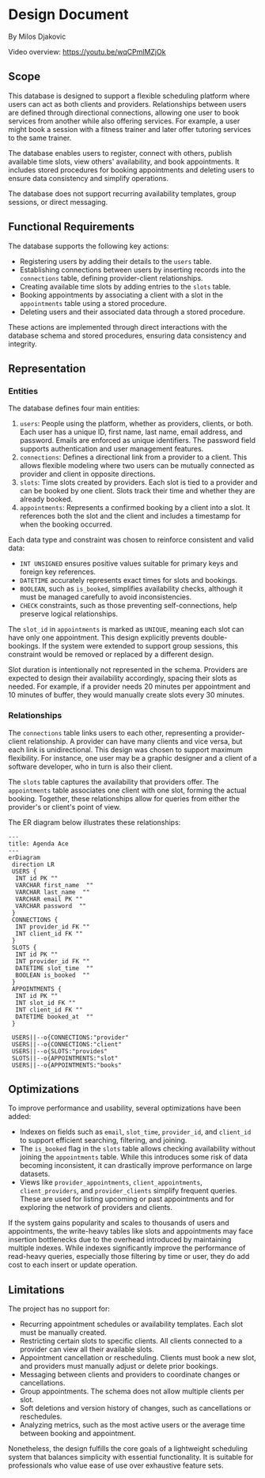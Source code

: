 # Design Document

By Milos Djakovic

Video overview: https://youtu.be/wqCPmlMZjOk

## Scope

This database is designed to support a flexible scheduling platform where users can act as both clients and providers. Relationships between users are defined through directional connections, allowing one user to book services from another while also offering services. For example, a user might book a session with a fitness trainer and later offer tutoring services to the same trainer.

The database enables users to register, connect with others, publish available time slots, view others' availability, and book appointments. It includes stored procedures for booking appointments and deleting users to ensure data consistency and simplify operations.

The database does not support recurring availability templates, group sessions, or direct messaging.

## Functional Requirements

The database supports the following key actions:

* Registering users by adding their details to the `users` table.
* Establishing connections between users by inserting records into the `connections` table, defining provider-client relationships.
* Creating available time slots by adding entries to the `slots` table.
* Booking appointments by associating a client with a slot in the `appointments` table using a stored procedure.
* Deleting users and their associated data through a stored procedure.

These actions are implemented through direct interactions with the database schema and stored procedures, ensuring data consistency and integrity.

## Representation

### Entities

The database defines four main entities:

1. `users`: People using the platform, whether as providers, clients, or both. Each user has a unique ID, first name, last name, email address, and password. Emails are enforced as unique identifiers. The password field supports authentication and user management features.
2. `connections`: Defines a directional link from a provider to a client. This allows flexible modeling where two users can be mutually connected as provider and client in opposite directions.
3. `slots`: Time slots created by providers. Each slot is tied to a provider and can be booked by one client. Slots track their time and whether they are already booked.
4. `appointments`: Represents a confirmed booking by a client into a slot. It references both the slot and the client and includes a timestamp for when the booking occurred.

Each data type and constraint was chosen to reinforce consistent and valid data:

* `INT UNSIGNED` ensures positive values suitable for primary keys and foreign key references.
* `DATETIME` accurately represents exact times for slots and bookings.
* `BOOLEAN`, such as `is_booked`, simplifies availability checks, although it must be managed carefully to avoid inconsistencies.
* `CHECK` constraints, such as those preventing self-connections, help preserve logical relationships.

The `slot_id` in `appointments` is marked as `UNIQUE`, meaning each slot can have only one appointment. This design explicitly prevents double-bookings. If the system were extended to support group sessions, this constraint would be removed or replaced by a different design.

Slot duration is intentionally not represented in the schema. Providers are expected to design their availability accordingly, spacing their slots as needed. For example, if a provider needs 20 minutes per appointment and 10 minutes of buffer, they would manually create slots every 30 minutes.

### Relationships

The `connections` table links users to each other, representing a provider-client relationship. A provider can have many clients and vice versa, but each link is unidirectional. This design was chosen to support maximum flexibility. For instance, one user may be a graphic designer and a client of a software developer, who in turn is also their client.

The `slots` table captures the availability that providers offer. The `appointments` table associates one client with one slot, forming the actual booking. Together, these relationships allow for queries from either the provider's or client's point of view.

The ER diagram below illustrates these relationships:

```mermaid
---
title: Agenda Ace
---
erDiagram
 direction LR
 USERS {
  INT id PK ""  
  VARCHAR first_name  ""  
  VARCHAR last_name  ""  
  VARCHAR email PK ""  
  VARCHAR password  ""  
 }
 CONNECTIONS {
  INT provider_id FK ""  
  INT client_id FK ""  
 }
 SLOTS {
  INT id PK ""  
  INT provider_id FK ""  
  DATETIME slot_time  ""  
  BOOLEAN is_booked  ""  
 }
 APPOINTMENTS {
  INT id PK ""  
  INT slot_id FK ""  
  INT client_id FK ""  
  DATETIME booked_at  ""  
 }

 USERS||--o{CONNECTIONS:"provider"
 USERS||--o{CONNECTIONS:"client"
 USERS||--o{SLOTS:"provides"
 SLOTS||--o{APPOINTMENTS:"slot"
 USERS||--o{APPOINTMENTS:"books"
```

## Optimizations

To improve performance and usability, several optimizations have been added:

* Indexes on fields such as `email`, `slot_time`, `provider_id`, and `client_id` to support efficient searching, filtering, and joining.
* The `is_booked` flag in the `slots` table allows checking availability without joining the `appointments` table. While this introduces some risk of data becoming inconsistent, it can drastically improve performance on large datasets.
* Views like `provider_appointments`, `client_appointments`, `client_providers`, and `provider_clients` simplify frequent queries. These are used for listing upcoming or past appointments and for exploring the network of providers and clients.

If the system gains popularity and scales to thousands of users and appointments, the write-heavy tables like slots and appointments may face insertion bottlenecks due to the overhead introduced by maintaining multiple indexes. While indexes significantly improve the performance of read-heavy queries, especially those filtering by time or user, they do add cost to each insert or update operation.

## Limitations

The project has no support for:

* Recurring appointment schedules or availability templates. Each slot must be manually created.
* Restricting certain slots to specific clients. All clients connected to a provider can view all their available slots.
* Appointment cancellation or rescheduling. Clients must book a new slot, and providers must manually adjust or delete prior bookings.
* Messaging between clients and providers to coordinate changes or cancellations.
* Group appointments. The schema does not allow multiple clients per slot.
* Soft deletions and version history of changes, such as cancellations or reschedules.
* Analyzing metrics, such as the most active users or the average time between booking and appointment.

Nonetheless, the design fulfills the core goals of a lightweight scheduling system that balances simplicity with essential functionality. It is suitable for professionals who value ease of use over exhaustive feature sets.
